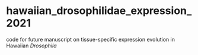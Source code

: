 # hawaiian_drosophilidae_expression_2021
code for future manuscript on tissue-specific expression evolution in Hawaiian _Drosophila_
